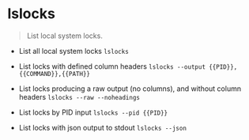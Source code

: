 # lslocks
> List local system locks.

- List all local system locks
`lslocks`

- List locks with defined column headers
`lslocks --output {{PID}},{{COMMAND}},{{PATH}}`

- List locks producing a raw output (no columns), and without column headers
`lslocks --raw --noheadings`

- List locks by PID input
`lslocks --pid {{PID}}`

- List locks with json output to stdout
`lslocks --json`
